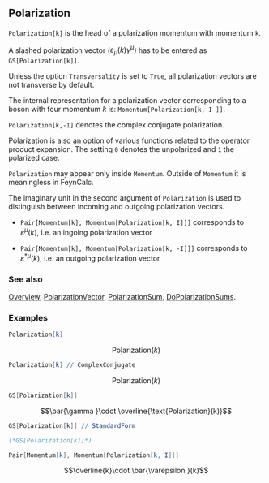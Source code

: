## Polarization

`Polarization[k]` is the head of a polarization momentum with momentum `k`.

A slashed polarization vector ($\varepsilon_{\mu}(k) \gamma^\mu)$ has to be entered as `GS[Polarization[k]]`.

Unless the option `Transversality` is set to `True`, all polarization vectors are not transverse by default.

The internal representation for a polarization vector corresponding to a boson with four momentum $k$ is: `Momentum[Polarization[k, I ]]`.

`Polarization[k,-I]` denotes the complex conjugate polarization.

Polarization is also an option of various functions related to the operator product expansion. The setting `0` denotes the unpolarized and `1` the polarized case.

`Polarization` may appear only inside `Momentum`. Outside of `Momentum` it is meaningless in FeynCalc.

The imaginary unit in the second argument of `Polarization` is used to distinguish between incoming and outgoing polarization vectors.

- `Pair[Momentum[k], Momentum[Polarization[k, I]]]` corresponds to $\varepsilon^{\mu}(k)$, i.e. an ingoing polarization vector

- `Pair[Momentum[k], Momentum[Polarization[k, -I]]]` corresponds to $\varepsilon^{\ast \mu}(k)$, i.e. an outgoing polarization vector

### See also

[Overview](Extra/FeynCalc.md), [PolarizationVector](PolarizationVector.md), [PolarizationSum](PolarizationSum.md), [DoPolarizationSums](DoPolarizationSums.md).

### Examples

```mathematica
Polarization[k]
```

$$\text{Polarization}(k)$$

```mathematica
Polarization[k] // ComplexConjugate
```

$$\text{Polarization}(k)$$

```mathematica
GS[Polarization[k]]
```

$$\bar{\gamma }\cdot \overline{\text{Polarization}(k)}$$

```mathematica
GS[Polarization[k]] // StandardForm

(*GS[Polarization[k]]*)
```

```mathematica
Pair[Momentum[k], Momentum[Polarization[k, I]]]
```

$$\overline{k}\cdot \bar{\varepsilon }(k)$$